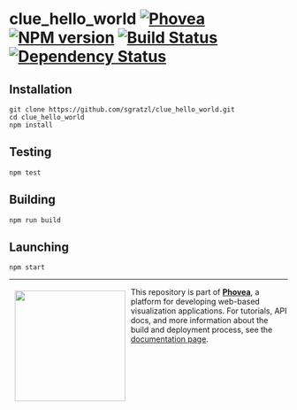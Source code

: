 clue_hello_world [![Phovea][phovea-image]][phovea-url] [![NPM version][npm-image]][npm-url] [![Build Status][travis-image]][travis-url] [![Dependency Status][daviddm-image]][daviddm-url]
=====================



Installation
------------

```
git clone https://github.com/sgratzl/clue_hello_world.git
cd clue_hello_world
npm install
```

Testing
-------

```
npm test
```

Building
--------

```
npm run build
```

Launching
---------

```
npm start
```


***

<a href="https://caleydo.org"><img src="http://caleydo.org/assets/images/logos/caleydo.svg" align="left" width="200px" hspace="10" vspace="6"></a>
This repository is part of **[Phovea](http://phovea.caleydo.org/)**, a platform for developing web-based visualization applications. For tutorials, API docs, and more information about the build and deployment process, see the [documentation page](http://caleydo.org/documentation/).


[phovea-image]: https://img.shields.io/badge/Phovea-Application-1BA64E.svg
[phovea-url]: https://phovea.caleydo.org
[npm-image]: https://badge.fury.io/js/clue_hello_world.svg
[npm-url]: https://npmjs.org/package/clue_hello_world
[travis-image]: https://travis-ci.org/sgratzl/clue_hello_world.svg?branch=master
[travis-url]: https://travis-ci.org/sgratzl/clue_hello_world
[daviddm-image]: https://david-dm.org/sgratzl/clue_hello_world.svg?theme=shields.io
[daviddm-url]: https://david-dm.org/sgratzl/clue_hello_world
